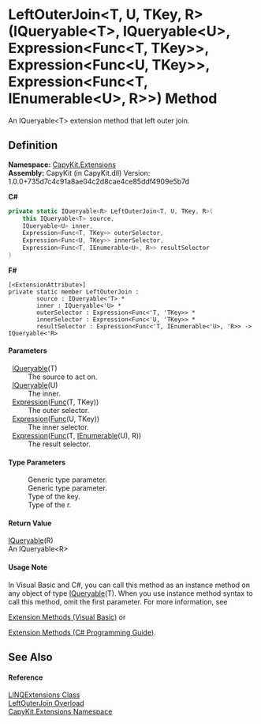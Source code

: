 # LeftOuterJoin&lt;T, U, TKey, R&gt;(IQueryable&lt;T&gt;, IQueryable&lt;U&gt;, Expression&lt;Func&lt;T, TKey&gt;&gt;, Expression&lt;Func&lt;U, TKey&gt;&gt;, Expression&lt;Func&lt;T, IEnumerable&lt;U&gt;, R&gt;&gt;) Method


An IQueryable&lt;T&gt; extension method that left outer join.



## Definition
**Namespace:** <a href="N_CapyKit_Extensions.md">CapyKit.Extensions</a>  
**Assembly:** CapyKit (in CapyKit.dll) Version: 1.0.0+735d7c4c91a8ae04c2d8cae4ce85ddf4909e5b7d

**C#**
``` C#
private static IQueryable<R> LeftOuterJoin<T, U, TKey, R>(
	this IQueryable<T> source,
	IQueryable<U> inner,
	Expression<Func<T, TKey>> outerSelector,
	Expression<Func<U, TKey>> innerSelector,
	Expression<Func<T, IEnumerable<U>, R>> resultSelector
)

```
**F#**
``` F#
[<ExtensionAttribute>]
private static member LeftOuterJoin : 
        source : IQueryable<'T> * 
        inner : IQueryable<'U> * 
        outerSelector : Expression<Func<'T, 'TKey>> * 
        innerSelector : Expression<Func<'U, 'TKey>> * 
        resultSelector : Expression<Func<'T, IEnumerable<'U>, 'R>> -> IQueryable<'R> 
```



#### Parameters
<dl><dt>  <a href="https://learn.microsoft.com/dotnet/api/system.linq.iqueryable-1" target="_blank" rel="noopener noreferrer">IQueryable</a>(T)</dt><dd>The source to act on.</dd><dt>  <a href="https://learn.microsoft.com/dotnet/api/system.linq.iqueryable-1" target="_blank" rel="noopener noreferrer">IQueryable</a>(U)</dt><dd>The inner.</dd><dt>  <a href="https://learn.microsoft.com/dotnet/api/system.linq.expressions.expression-1" target="_blank" rel="noopener noreferrer">Expression</a>(<a href="https://learn.microsoft.com/dotnet/api/system.func-2" target="_blank" rel="noopener noreferrer">Func</a>(T, TKey))</dt><dd>The outer selector.</dd><dt>  <a href="https://learn.microsoft.com/dotnet/api/system.linq.expressions.expression-1" target="_blank" rel="noopener noreferrer">Expression</a>(<a href="https://learn.microsoft.com/dotnet/api/system.func-2" target="_blank" rel="noopener noreferrer">Func</a>(U, TKey))</dt><dd>The inner selector.</dd><dt>  <a href="https://learn.microsoft.com/dotnet/api/system.linq.expressions.expression-1" target="_blank" rel="noopener noreferrer">Expression</a>(<a href="https://learn.microsoft.com/dotnet/api/system.func-3" target="_blank" rel="noopener noreferrer">Func</a>(T, <a href="https://learn.microsoft.com/dotnet/api/system.collections.generic.ienumerable-1" target="_blank" rel="noopener noreferrer">IEnumerable</a>(U), R))</dt><dd>The result selector.</dd></dl>

#### Type Parameters
<dl><dt /><dd>Generic type parameter.</dd><dt /><dd>Generic type parameter.</dd><dt /><dd>Type of the key.</dd><dt /><dd>Type of the r.</dd></dl>

#### Return Value
<a href="https://learn.microsoft.com/dotnet/api/system.linq.iqueryable-1" target="_blank" rel="noopener noreferrer">IQueryable</a>(R)  
An IQueryable&lt;R&gt;

#### Usage Note
In Visual Basic and C#, you can call this method as an instance method on any object of type <a href="https://learn.microsoft.com/dotnet/api/system.linq.iqueryable-1" target="_blank" rel="noopener noreferrer">IQueryable</a>(T). When you use instance method syntax to call this method, omit the first parameter. For more information, see <a href="https://docs.microsoft.com/dotnet/visual-basic/programming-guide/language-features/procedures/extension-methods" target="_blank" rel="noopener noreferrer">

Extension Methods (Visual Basic)</a> or <a href="https://docs.microsoft.com/dotnet/csharp/programming-guide/classes-and-structs/extension-methods" target="_blank" rel="noopener noreferrer">

Extension Methods (C# Programming Guide)</a>.

## See Also


#### Reference
<a href="T_CapyKit_Extensions_LINQExtensions.md">LINQExtensions Class</a>  
<a href="Overload_CapyKit_Extensions_LINQExtensions_LeftOuterJoin.md">LeftOuterJoin Overload</a>  
<a href="N_CapyKit_Extensions.md">CapyKit.Extensions Namespace</a>  
